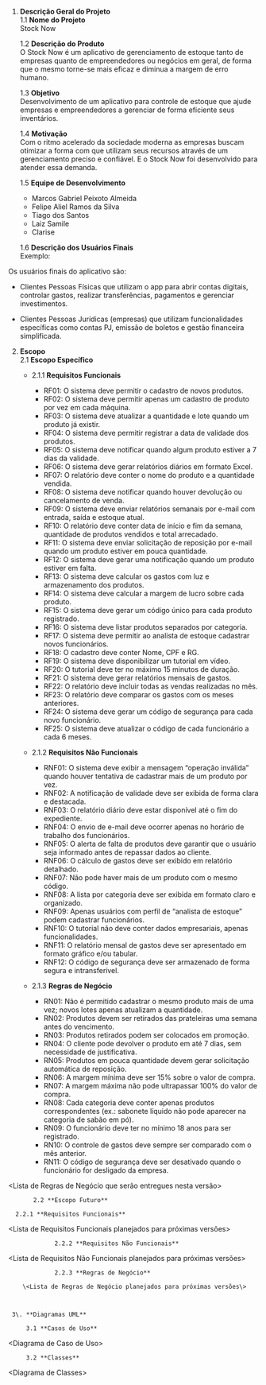 1. **Descrição Geral do Projeto**  
   1.1 **Nome do Projeto**  
   Stock Now 
     
   1.2 **Descrição do Produto**  
   O Stock Now é um aplicativo de gerenciamento de estoque tanto de empresas quanto de empreendedores ou negócios em geral, de forma que o mesmo torne-se mais eficaz e diminua a margem de erro humano.
   
   1.3 **Objetivo**  
   Desenvolvimento de um aplicativo para  controle de estoque que ajude empresas e empreendedores a gerenciar de forma eficiente seus inventários.
   
   1.4 **Motivação**  
   Com o ritmo acelerado da sociedade moderna as empresas buscam otimizar a forma com que utilizam seus recursos através de um gerenciamento preciso e confiável. E o Stock Now foi desenvolvido para atender essa demanda.
     
   1.5 **Equipe de Desenvolvimento**  
   - Marcos Gabriel Peixoto Almeida
   - Felipe Aliel Ramos da Silva
   - Tiago dos Santos
   - Laiz Samile
   - Clarise

   

	1.6 **Descrição dos Usuários Finais**  
Exemplo:

Os usuários finais do aplicativo são:

* Clientes Pessoas Físicas que utilizam o app para abrir contas digitais, controlar gastos, realizar transferências, pagamentos e gerenciar investimentos.

* Clientes Pessoas Jurídicas (empresas) que utilizam funcionalidades específicas como contas PJ, emissão de boletos e gestão financeira simplificada.


2. **Escopo**  
   2.1 **Escopo Específico**

    - 2.1.1 **Requisitos Funcionais**

      - RF01: O sistema deve permitir o cadastro de novos produtos.
      - RF02: O sistema deve permitir apenas um cadastro de produto por vez em cada máquina.
      - RF03: O sistema deve atualizar a quantidade e lote quando um produto já existir.
      - RF04: O sistema deve permitir registrar a data de validade dos produtos.
      - RF05: O sistema deve notificar quando algum produto estiver a 7 dias da validade.
      - RF06: O sistema deve gerar relatórios diários em formato Excel.
      - RF07: O relatório deve conter o nome do produto e a quantidade vendida.
      - RF08: O sistema deve notificar quando houver devolução ou cancelamento de venda.
   	  - RF09: O sistema deve enviar relatórios semanais por e-mail com entrada, saída e estoque atual.
	  - RF10: O relatório deve conter data de início e fim da semana, quantidade de produtos vendidos e total arrecadado.
	  - RF11: O sistema deve enviar solicitação de reposição por e-mail quando um produto estiver em pouca quantidade.
	  - RF12: O sistema deve gerar uma notificação quando um produto estiver em falta.
	  - RF13: O sistema deve calcular os gastos com luz e armazenamento dos produtos.
	  - RF14: O sistema deve calcular a margem de lucro sobre cada produto.
	  - RF15: O sistema deve gerar um código único para cada produto registrado.
	  - RF16: O sistema deve listar produtos separados por categoria.
	  - RF17: O sistema deve permitir ao analista de estoque cadastrar novos funcionários.
	  - RF18: O cadastro deve conter Nome, CPF e RG.
	  - RF19: O sistema deve disponibilizar um tutorial em vídeo.
	  - RF20: O tutorial deve ter no máximo 15 minutos de duração.
	  - RF21: O sistema deve gerar relatórios mensais de gastos.
	  - RF22: O relatório deve incluir todas as vendas realizadas no mês.
	  - RF23: O relatório deve comparar os gastos com os meses anteriores.
	  - RF24: O sistema deve gerar um código de segurança para cada novo funcionário.
	  - RF25: O sistema deve atualizar o código de cada funcionário a cada 6 meses.



    - 2.1.2 **Requisitos Não Funcionais**
      
      - RNF01: O sistema deve exibir a mensagem “operação inválida” quando houver tentativa de cadastrar mais de um produto por vez.
      - RNF02: A notificação de validade deve ser exibida de forma clara e destacada.
	  - RNF03: O relatório diário deve estar disponível até o fim do expediente.
      - RNF04: O envio de e-mail deve ocorrer apenas no horário de trabalho dos funcionários.
      - RNF05: O alerta de falta de produtos deve garantir que o usuário seja informado antes de repassar dados ao cliente.
      - RNF06: O cálculo de gastos deve ser exibido em relatório detalhado.
      - RNF07: Não pode haver mais de um produto com o mesmo código.
      - RNF08: A lista por categoria deve ser exibida em formato claro e organizado.
      - RNF09: Apenas usuários com perfil de “analista de estoque” podem cadastrar funcionários.
      - RNF10: O tutorial não deve conter dados empresariais, apenas funcionalidades.
      - RNF11: O relatório mensal de gastos deve ser apresentado em formato gráfico e/ou tabular.
      - RNF12: O código de segurança deve ser armazenado de forma segura e intransferível.



    - 2.1.3 **Regras de Negócio**

      - RN01: Não é permitido cadastrar o mesmo produto mais de uma vez; novos lotes apenas atualizam a quantidade.
      - RN02: Produtos devem ser retirados das prateleiras uma semana antes do vencimento.
      - RN03: Produtos retirados podem ser colocados em promoção.
      - RN04: O cliente pode devolver o produto em até 7 dias, sem necessidade de justificativa.
      - RN05: Produtos em pouca quantidade devem gerar solicitação automática de reposição.
      - RN06: A margem mínima deve ser 15% sobre o valor de compra.
      - RN07: A margem máxima não pode ultrapassar 100% do valor de compra.
      - RN08: Cada categoria deve conter apenas produtos correspondentes (ex.: sabonete líquido não pode aparecer na categoria de sabão em pó).
      - RN09: O funcionário deve ter no mínimo 18 anos para ser registrado.
      - RN10: O controle de gastos deve sempre ser comparado com o mês anterior.
      - RN11: O código de segurança deve ser desativado quando o funcionário for desligado da empresa.


\<Lista de Regras de Negócio que serão entregues nesta versão\>

           2.2 **Escopo Futuro**

      2.2.1 **Requisitos Funcionais** 

\<Lista de Requisitos Funcionais planejados para próximas versões\>

                 2.2.2 **Requisitos Não Funcionais**

\<Lista de Requisitos Não Funcionais planejados para próximas versões\>

                 2.2.3 **Regras de Negócio** 

	   	\<Lista de Regras de Negócio planejados para próximas versões\>

       

     3\. **Diagramas UML**

         3.1 **Casos de Uso**

\<Diagrama de Caso de Uso\>

         3.2 **Classes**

\<Diagrama de Classes\>

